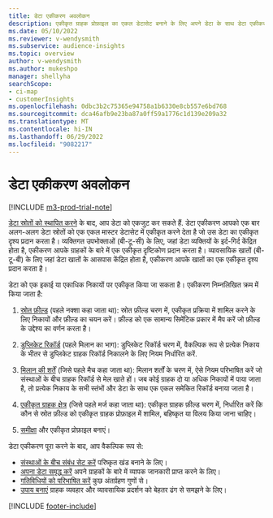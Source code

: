```yaml
---
title: डेटा एकीकरण अवलोकन
description: एकीकृत ग्राहक प्रोफ़ाइल का एकल डेटासेट बनाने के लिए अपने डेटा के साथ डेटा एकीकरण प्रक्रिया से गुज़रें।
ms.date: 05/10/2022
ms.reviewer: v-wendysmith
ms.subservice: audience-insights
ms.topic: overview
author: v-wendysmith
ms.author: mukeshpo
manager: shellyha
searchScope:
- ci-map
- customerInsights
ms.openlocfilehash: 0dbc3b2c75365e94758a1b6330e8cb557e6bd768
ms.sourcegitcommit: dca46afb9e23ba87a0ff59a1776c1d139e209a32
ms.translationtype: MT
ms.contentlocale: hi-IN
ms.lasthandoff: 06/29/2022
ms.locfileid: "9082217"
---
```

# <a name="data-unification-overview"></a>डेटा एकीकरण अवलोकन

[!INCLUDE [m3-prod-trial-note](includes/m3-prod-trial-note.md)]

[डेटा स्रोतों को स्थापित करने](data-sources.md) के बाद, आप डेटा को एकजुट कर सकते हैं. डेटा एकीकरण आपको एक बार अलग-अलग डेटा स्रोतों को एक एकल मास्टर डेटासेट में एकीकृत करने देता है जो उस डेटा का एकीकृत दृश्य प्रदान करता है। व्यक्तिगत उपभोक्ताओं (बी-टू-सी) के लिए, जहां डेटा व्यक्तियों के इर्द-गिर्द केंद्रित होता है, एकीकरण आपके ग्राहकों के बारे में एक एकीकृत दृष्टिकोण प्रदान करता है। व्यावसायिक खातों (बी-टू-बी) के लिए जहां डेटा खातों के आसपास केंद्रित होता है, एकीकरण आपके खातों का एक एकीकृत दृश्य प्रदान करता है।

डेटा को एक इकाई या एकाधिक निकायों पर एकीकृत किया जा सकता है। एकीकरण निम्नलिखित क्रम में किया जाता है:

1. [स्रोत फ़ील्ड](map-entities.md) (पहले नक्शा कहा जाता था): स्रोत फ़ील्ड चरण में, एकीकृत प्रक्रिया में शामिल करने के लिए निकायों और फ़ील्ड का चयन करें। फ़ील्ड को एक सामान्य सिमेंटिक प्रकार में मैप करें जो फ़ील्ड के उद्देश्य का वर्णन करता है।

1. [डुप्लिकेट रिकॉर्ड](remove-duplicates.md) (पहले मिलान का भाग): डुप्लिकेट रिकॉर्ड चरण में, वैकल्पिक रूप से प्रत्येक निकाय के भीतर से डुप्लिकेट ग्राहक रिकॉर्ड निकालने के लिए नियम निर्धारित करें.

1. [मिलान की शर्तें](match-entities.md) (जिसे पहले मैच कहा जाता था): मिलान शर्तों के चरण में, ऐसे नियम परिभाषित करें जो संस्थाओं के बीच ग्राहक रिकॉर्ड से मेल खाते हों। जब कोई ग्राहक दो या अधिक निकायों में पाया जाता है, तो प्रत्येक निकाय के सभी स्तंभों और डेटा के साथ एक एकल समेकित रिकॉर्ड बनाया जाता है।

1. [एकीकृत ग्राहक क्षेत्र](merge-entities.md) (जिसे पहले मर्ज कहा जाता था): एकीकृत ग्राहक फ़ील्ड चरण में, निर्धारित करें कि कौन से स्रोत फ़ील्ड को एकीकृत ग्राहक प्रोफ़ाइल में शामिल, बहिष्कृत या विलय किया जाना चाहिए।  

1. [समीक्षा](review-unification.md) और एकीकृत प्रोफ़ाइल बनाएं।

डेटा एकीकरण पूरा करने के बाद, आप वैकल्पिक रूप से:

- [संस्थाओं के बीच संबंध सेट करें](relationships.md) परिष्कृत खंड बनाने के लिए।
- [अपना डेटा समृद्ध करें](enrichment-hub.md) अपने ग्राहकों के बारे में व्यापक जानकारी प्राप्त करने के लिए।
- [गतिविधियों को परिभाषित करें](activities.md) कुछ अंतर्ग्रहण गुणों से।
- [उपाय बनाएं](measures.md) ग्राहक व्यवहार और व्यावसायिक प्रदर्शन को बेहतर ढंग से समझने के लिए।

[!INCLUDE [footer-include](includes/footer-banner.md)]
